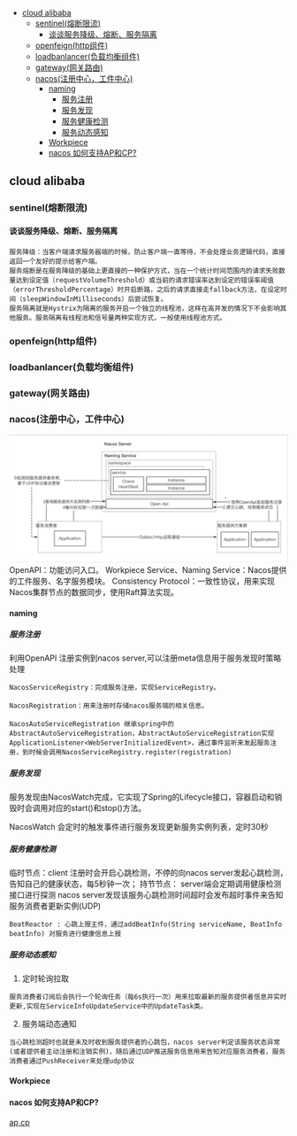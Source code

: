 - [cloud alibaba](#cloud-alibaba)
  - [sentinel(熔断限流)](#sentinel熔断限流)
    - [谈谈服务降级、熔断、服务隔离](#谈谈服务降级熔断服务隔离)
  - [openfeign(http组件)](#openfeignhttp组件)
  - [loadbanlancer(负载均衡组件)](#loadbanlancer负载均衡组件)
  - [gateway(网关路由)](#gateway网关路由)
  - [nacos(注册中心，工件中心)](#nacos注册中心工件中心)
    - [naming](#naming)
      - [服务注册](#服务注册)
      - [服务发现](#服务发现)
      - [服务健康检测](#服务健康检测)
      - [服务动态感知](#服务动态感知)
    - [Workpiece](#Workpiece)
    - [nacos 如何支持AP和CP?](#nacos-如何支持ap和cp)

## cloud alibaba
### sentinel(熔断限流)
#### 谈谈服务降级、熔断、服务隔离
```
服务降级：当客户端请求服务器端的时候，防止客户端一直等待，不会处理业务逻辑代码，直接返回一个友好的提示给客户端。
服务熔断是在服务降级的基础上更直接的一种保护方式，当在一个统计时间范围内的请求失败数量达到设定值（requestVolumeThreshold）或当前的请求错误率达到设定的错误率阈值（errorThresholdPercentage）时开启断路，之后的请求直接走fallback方法，在设定时间（sleepWindowInMilliseconds）后尝试恢复。
服务隔离就是Hystrix为隔离的服务开启一个独立的线程池，这样在高并发的情况下不会影响其他服务。服务隔离有线程池和信号量两种实现方式，一般使用线程池方式。
```
### openfeign(http组件)
### loadbanlancer(负载均衡组件)
### gateway(网关路由)
### nacos(注册中心，工件中心)
![架构图](../images/nacos.png)
OpenAPI：功能访问入口。
Workpiece Service、Naming Service：Nacos提供的工件服务、名字服务模块。
Consistency Protocol：一致性协议，用来实现Nacos集群节点的数据同步，使用Raft算法实现。

#### naming
##### 服务注册
利用OpenAPI 注册实例到nacos server,可以注册meta信息用于服务发现时策略处理
```
NacosServiceRegistry：完成服务注册，实现ServiceRegistry。

NacosRegistration：用来注册时存储nacos服务端的相关信息。

NacosAutoServiceRegistration 继承spring中的AbstractAutoServiceRegistration，AbstractAutoServiceRegistration实现ApplicationListener<WebServerInitializedEvent>，通过事件监听来发起服务注册，到时候会调用NacosServiceRegistry.register(registration)

```
##### 服务发现
服务发现由NacosWatch完成，它实现了Spring的Lifecycle接口，容器启动和销毁时会调用对应的start()和stop()方法。

NacosWatch 会定时的触发事件进行服务发现更新服务实例列表，定时30秒
##### 服务健康检测

临时节点：client 注册时会开启心跳检测，不停的向nacos server发起心跳检测，告知自己的健康状态，每5秒钟一次；
持节节点： server端会定期调用健康检测接口进行探测
nacos server发现该服务心跳检测时间超时会发布超时事件来告知服务消费者更新实例(UDP)
```
BeatReactor : 心跳上报主件，通过addBeatInfo(String serviceName, BeatInfo beatInfo) 对服务进行健康信息上报
```
##### 服务动态感知
1. 定时轮询拉取
```
服务消费者订阅后会执行一个轮询任务（每6s执行一次）用来拉取最新的服务提供者信息并实时更新,实现在ServiceInfoUpdateService中的UpdateTask类。
```
2. 服务端动态通知
```
当心跳检测超时也就是未及时收到服务提供者的心跳包，nacos server判定该服务状态异常(或者提供者主动注册和注销实例)，随后通过UDP推送服务信息用来告知对应服务消费者，服务消费者通过PushReceiver来处理udp协议
```
#### Workpiece
#### nacos 如何支持AP和CP?
[ap,cp](https://www.jianshu.com/p/9a8f74357b85)